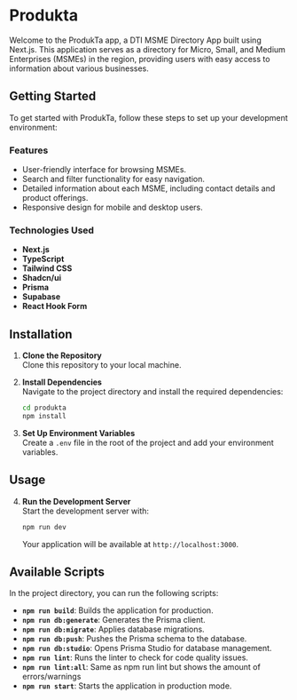 # Produkta

Welcome to the ProdukTa app, a DTI MSME Directory App built using Next.js. This application serves as a directory for Micro, Small, and Medium Enterprises (MSMEs) in the region, providing users with easy access to information about various businesses.

## Getting Started

To get started with ProdukTa, follow these steps to set up your development environment:

### Features

- User-friendly interface for browsing MSMEs.
- Search and filter functionality for easy navigation.
- Detailed information about each MSME, including contact details and product offerings.
- Responsive design for mobile and desktop users.

### Technologies Used

- **Next.js**
- **TypeScript**
- **Tailwind CSS**
- **Shadcn/ui**
- **Prisma**
- **Supabase**
- **React Hook Form**

## Installation

1. **Clone the Repository**  
   Clone this repository to your local machine.

2. **Install Dependencies**  
   Navigate to the project directory and install the required dependencies:

   ```bash
   cd produkta
   npm install
   ```

3. **Set Up Environment Variables**  
   Create a `.env` file in the root of the project and add your environment variables.

## Usage

4. **Run the Development Server**  
   Start the development server with:

   ```bash
   npm run dev
   ```

   Your application will be available at `http://localhost:3000`.

## Available Scripts

In the project directory, you can run the following scripts:

- **`npm run build`**: Builds the application for production.
- **`npm run db:generate`**: Generates the Prisma client.
- **`npm run db:migrate`**: Applies database migrations.
- **`npm run db:push`**: Pushes the Prisma schema to the database.
- **`npm run db:studio`**: Opens Prisma Studio for database management.
- **`npm run lint`**: Runs the linter to check for code quality issues.
- **`npm run lint:all`**: Same as npm run lint but shows the amount of errors/warnings
- **`npm run start`**: Starts the application in production mode.
